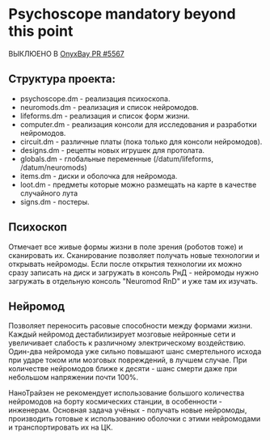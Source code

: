 # Psychoscope mandatory beyond this point

ВЫКЛЮЕНО В [OnyxBay PR #5567](https://github.com/ChaoticOnyx/OnyxBay/pull/5567)

## Структура проекта:
- psychoscope.dm - реализация психоскопа.
- neuromods.dm - реализация и список нейромодов.
- lifeforms.dm - реализация и список форм жизни.
- computer.dm - реализация консоли для исследования и разработки нейромодов.
- circuit.dm - различные платы (пока только для консоли нейромодов).
- designs.dm - рецепты новых игрушек для протолата.
- globals.dm - глобальные переменные (/datum/lifeforms, /datum/neuromods)
- items.dm - диски и оболочка для нейромода.
- loot.dm - предметы которые можно размещать на карте в качестве случайного лута
- signs.dm - постеры.

## Психоскоп
Отмечает все живые формы жизни в поле зрения (роботов тоже) и сканировать их.
Сканирование позволяет получать новые технологии и открывать нейромоды. Если после открытия технологии их можно сразу записать на диск и загружать в консоль РнД - нейромоды нужно загружать в отдельную консоль "Neuromod RnD" и уже там их изучать.

## Нейромод
Позволяет переносить расовые способности между формами жизни. Каждый нейромод дестабилизирует мозговые нейронные сети и увеличивает слабость к различному электрическому воздействию. Один-два нейромода уже сильно повышают шанс смертельного исхода при ударе током или мозговых повреждений, в лучшем случае. При количестве нейромодов ближе к десяти - шанс смерти даже при небольшом напряжении почти 100%.

НаноТрайзен не рекомендует использование большого количества нейромодов на борту космических станции, в особенности - инженерам. Основная задача учёных - получать новые нейромоды, производить готовые к использованию оболочки с этими нейромодами и транспортировать их на ЦК.
